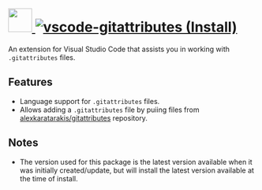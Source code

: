 # [<img src="https://cdn.rawgit.com/AdmiringWorm/chocolatey-packages/c40da18b7c334d5b028f5a43e6492a05e8208d6f/icons/vscode-gitattributes.png" height="48" width="48" /> ![vscode-gitattributes (Install)](https://img.shields.io/chocolatey/v/vscode-gitattributes.svg?label=vscode-gitattributes%20(Install)&style=for-the-badge)](https://chocolatey.org/packages/vscode-gitattributes)

An extension for Visual Studio Code that assists you in working with `.gitattributes` files.

## Features

- Language support for `.gitattributes` files.
- Allows adding a `.gitattributes` file by puiing files from [alexkaratarakis/gitattributes](https://github.com/alexkaratarakis/gitattributes) repository.

## Notes

- The version used for this package is the latest version available when it was initially created/update, but will install the latest version available at the time of install.
